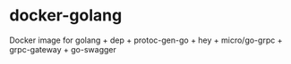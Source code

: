 # docker-golang
Docker image for golang + dep + protoc-gen-go + hey + micro/go-grpc + grpc-gateway + go-swagger

